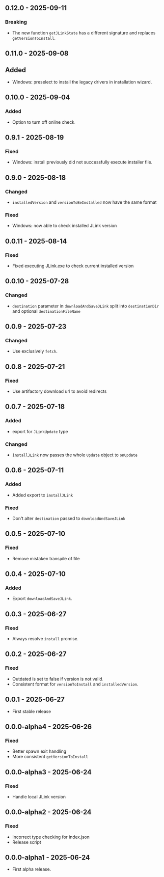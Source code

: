 ## 0.12.0 - 2025-09-11

### Breaking

-   The new function `getJLinkState` has a different signature and replaces
    `getVersionToInstall`.

## 0.11.0 - 2025-09-08

## Added

-   Windows: preselect to install the legacy drivers in installation wizard.

## 0.10.0 - 2025-09-04

### Added

-   Option to turn off online check.

## 0.9.1 - 2025-08-19

### Fixed

-   Windows: install previously did not successfully execute installer file.

## 0.9.0 - 2025-08-18

### Changed

-   `installedVersion` and `versionToBeInstalled` now have the same format

### Fixed

-   Windows: now able to check installed JLink version

## 0.0.11 - 2025-08-14

### Fixed

-   Fixed executing JLink.exe to check current installed version

## 0.0.10 - 2025-07-28

### Changed

-   `destination` parameter in `downloadAndSaveJLink` split into
    `destinationDir` and optional `destinationFileName`

## 0.0.9 - 2025-07-23

### Changed

-   Use exclusively `fetch`.

## 0.0.8 - 2025-07-21

### Fixed

-   Use artifactory download url to avoid redirects

## 0.0.7 - 2025-07-18

### Added

-   export for `JLinkUpdate` type

### Changed

-   `installJLink` now passes the whole `Update` object to `onUpdate`

## 0.0.6 - 2025-07-11

### Added

-   Added export to `installJLink`

### Fixed

-   Don't alter `destination` passed to `downloadAndSaveJLink`

## 0.0.5 - 2025-07-10

### Fixed

-   Remove mistaken transpile of file

## 0.0.4 - 2025-07-10

### Added

-   Export `downloadAndSaveJLink`.

## 0.0.3 - 2025-06-27

### Fixed

-   Always resolve `install` promise.

## 0.0.2 - 2025-06-27

### Fixed

-   Outdated is set to false if version is not valid.
-   Consistent format for `versionToInstall` and `installedVersion`.

## 0.0.1 - 2025-06-27

-   First stable release

## 0.0.0-alpha4 - 2025-06-26

### Fixed

-   Better spawn exit handling
-   More consistent `getVersionToInstall`

## 0.0.0-alpha3 - 2025-06-24

### Fixed

-   Handle local JLink version

## 0.0.0-alpha2 - 2025-06-24

### Fixed

-   Incorrect type checking for index.json
-   Release script

## 0.0.0-alpha1 - 2025-06-24

-   First alpha release.
